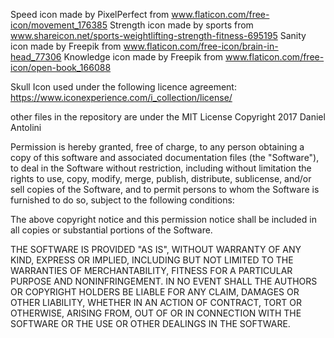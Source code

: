 Speed icon made by PixelPerfect from www.flaticon.com/free-icon/movement_176385
Strength icon made by sports from www.shareicon.net/sports-weightlifting-strength-fitness-695195
Sanity icon made by Freepik from www.flaticon.com/free-icon/brain-in-head_77306
Knowledge icon made by Freepik from www.flaticon.com/free-icon/open-book_166088

Skull Icon used under the following licence agreement:
https://www.iconexperience.com/i_collection/license/

other files in the repository are under the MIT License
Copyright 2017 Daniel Antolini

Permission is hereby granted, free of charge, to any person obtaining a copy of this software and associated documentation files (the "Software"), to deal in the Software without restriction, including without limitation the rights to use, copy, modify, merge, publish, distribute, sublicense, and/or sell copies of the Software, and to permit persons to whom the Software is furnished to do so, subject to the following conditions:

The above copyright notice and this permission notice shall be included in all copies or substantial portions of the Software.

THE SOFTWARE IS PROVIDED "AS IS", WITHOUT WARRANTY OF ANY KIND, EXPRESS OR IMPLIED, INCLUDING BUT NOT LIMITED TO THE WARRANTIES OF MERCHANTABILITY, FITNESS FOR A PARTICULAR PURPOSE AND NONINFRINGEMENT. IN NO EVENT SHALL THE AUTHORS OR COPYRIGHT HOLDERS BE LIABLE FOR ANY CLAIM, DAMAGES OR OTHER LIABILITY, WHETHER IN AN ACTION OF CONTRACT, TORT OR OTHERWISE, ARISING FROM, OUT OF OR IN CONNECTION WITH THE SOFTWARE OR THE USE OR OTHER DEALINGS IN THE SOFTWARE.